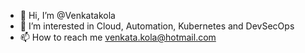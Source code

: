 - 👋 Hi, I’m @Venkatakola
- 👀 I’m interested in Cloud, Automation, Kubernetes and DevSecOps
- 📫 How to reach me venkata.kola@hotmail.com

<!---
Venkatakola/Venkatakola is a ✨ special ✨ repository because its `README.md` (this file) appears on your GitHub profile.
You can click the Preview link to take a look at your changes.
--->
